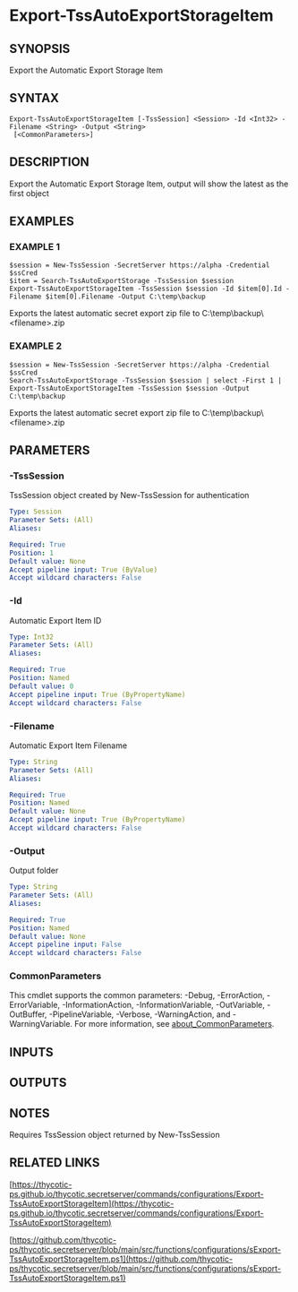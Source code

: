 # Export-TssAutoExportStorageItem

## SYNOPSIS
Export the Automatic Export Storage Item

## SYNTAX

```
Export-TssAutoExportStorageItem [-TssSession] <Session> -Id <Int32> -Filename <String> -Output <String>
 [<CommonParameters>]
```

## DESCRIPTION
Export the Automatic Export Storage Item, output will show the latest as the first object

## EXAMPLES

### EXAMPLE 1
```
$session = New-TssSession -SecretServer https://alpha -Credential $ssCred
$item = Search-TssAutoExportStorage -TssSession $session
Export-TssAutoExportStorageItem -TssSession $session -Id $item[0].Id -Filename $item[0].Filename -Output C:\temp\backup
```

Exports the latest automatic secret export zip file to C:\temp\backup\\\<filename\>.zip

### EXAMPLE 2
```
$session = New-TssSession -SecretServer https://alpha -Credential $ssCred
Search-TssAutoExportStorage -TssSession $session | select -First 1 | Export-TssAutoExportStorageItem -TssSession $session -Output C:\temp\backup
```

Exports the latest automatic secret export zip file to C:\temp\backup\\\<filename\>.zip

## PARAMETERS

### -TssSession
TssSession object created by New-TssSession for authentication

```yaml
Type: Session
Parameter Sets: (All)
Aliases:

Required: True
Position: 1
Default value: None
Accept pipeline input: True (ByValue)
Accept wildcard characters: False
```

### -Id
Automatic Export Item ID

```yaml
Type: Int32
Parameter Sets: (All)
Aliases:

Required: True
Position: Named
Default value: 0
Accept pipeline input: True (ByPropertyName)
Accept wildcard characters: False
```

### -Filename
Automatic Export Item Filename

```yaml
Type: String
Parameter Sets: (All)
Aliases:

Required: True
Position: Named
Default value: None
Accept pipeline input: True (ByPropertyName)
Accept wildcard characters: False
```

### -Output
Output folder

```yaml
Type: String
Parameter Sets: (All)
Aliases:

Required: True
Position: Named
Default value: None
Accept pipeline input: False
Accept wildcard characters: False
```

### CommonParameters
This cmdlet supports the common parameters: -Debug, -ErrorAction, -ErrorVariable, -InformationAction, -InformationVariable, -OutVariable, -OutBuffer, -PipelineVariable, -Verbose, -WarningAction, and -WarningVariable. For more information, see [about_CommonParameters](http://go.microsoft.com/fwlink/?LinkID=113216).

## INPUTS

## OUTPUTS

## NOTES
Requires TssSession object returned by New-TssSession

## RELATED LINKS

[https://thycotic-ps.github.io/thycotic.secretserver/commands/configurations/Export-TssAutoExportStorageItem](https://thycotic-ps.github.io/thycotic.secretserver/commands/configurations/Export-TssAutoExportStorageItem)

[https://github.com/thycotic-ps/thycotic.secretserver/blob/main/src/functions/configurations/sExport-TssAutoExportStorageItem.ps1](https://github.com/thycotic-ps/thycotic.secretserver/blob/main/src/functions/configurations/sExport-TssAutoExportStorageItem.ps1)

